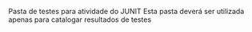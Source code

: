Pasta de testes para atividade do JUNIT
Esta pasta deverá ser utilizada apenas para catalogar resultados de testes
